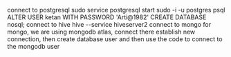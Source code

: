 connect to postgresql
sudo service postgresql start
sudo -i -u postgres
psql
ALTER USER ketan WITH PASSWORD 'Arti@1982'
CREATE DATABASE nosql;
connect to hive
hive --service hiveserver2
connect to mongo
for mongo, we are using mongodb atlas, connect there
establish new connection, then create database user and then use the code to connect to the mongodb user